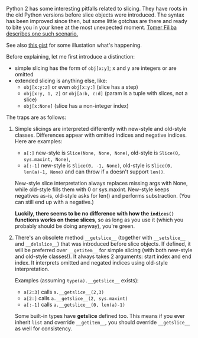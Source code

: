 <!--
.. title: Slicing traps in Python 2
.. slug: slicing-traps-in-python-2
.. date: 2013-01-06 13:40:15 UTC
.. tags: python
.. category: dev
.. link:
.. description:
.. type: text
-->

Python 2 has some interesting pitfalls related to slicing. They have roots in the old Python versions before slice objects were introduced. The syntax has been improved since then, but some little gotchas are there and ready to bite you in your knee at the most unexpected moment. [Tomer Filiba describes one such scenario.][tfiliba]

See also [this gist][gist] for some illustation what's happening.

<!--more-->

[gist]: https://gist.github.com/4467206
[tfiliba]: http://tomerfiliba.com/blog/Getslice/

Before explaining, let me first introduce a distinction:

- simple slicing has the form of `obj[x:y]`; x and y are integers or are omitted
- extended slicing is anything else, like:
	- `obj[x:y:z]` or even `obj[x:y:]` (slice has a step)
	- `obj[x:y, 1, 2]` or `obj[a:b, c:d]` (param is a tuple with slices, not a slice)
	- `obj[x:None]` (slice has a non-integer index)

The traps are as follows:

1.
	Simple slicings are interpreted differently with new-style and old-style classes. Differences appear with omitted indices and negative indices. Here are examples:

	- `a[:]`   new-style is `Slice(None, None, None)`, old-style is `Slice(0, sys.maxint, None)`,
	- `a[:-1]` new-style is `Slice(0, -1, None)`, old-style is `Slice(0, len(a)-1, None)`
	   and can throw if `a` doesn't support `len()`.

	New-style slice interpretation always replaces missing args with None, while old-style fills them with 0 or sys.maxint.
	New-style keeps negatives as-is, old-style asks for len() and performs substraction. (You can still end up with a negative.)

	**Luckily, there seems to be no difference with how the `indices()` functions works on these slices**, so as long as you use it (which you probably should be doing anyway), you're green.

2.
	There's an obsolete method `__getslice__` (together with `__setslice__` and `__delslice__`) that was introduced before slice objects. If defined, it will be preferred over `__getitem__` for simple slicing (with both new-style and old-style classes!). It always takes 2 arguments: start index and end index. It interprets omitted and negated indices using old-style interpretation.

	Examples (assuming `type(a).__getslice__` exists):
	- `a[2:3]` calls `a.__getslice__(2,3)`
	- `a[2:]` calls `a.__getslice__(2, sys.maxint)`
	- `a[:-1]` calls `a.__getslice__(0, len(a)-1)`

	Some built-in types have __getslice__ defined too. This means if you ever inherit `list` and override `__getitem__`, you should override `__getslice__` as well for consistency.


